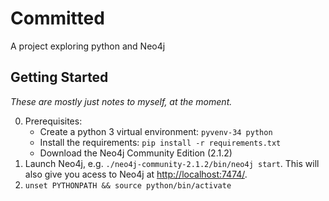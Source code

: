 Committed
=========

A project exploring python and Neo4j


Getting Started
---------------

*These are mostly just notes to myself, at the moment.*

0. Prerequisites:
    * Create a python 3 virtual environment: `pyvenv-34 python`
    * Install the requirements: `pip install -r requirements.txt`
    * Download the Neo4j Community Edition (2.1.2)
1. Launch Neo4j, e.g. `./neo4j-community-2.1.2/bin/neo4j start`. This will also
   give you acess to Neo4j at [http://localhost:7474/](http://localhost:7474/).
2. `unset PYTHONPATH && source python/bin/activate`


